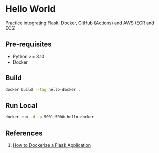 # Hello World

Practice integrating Flask, Docker, GitHub (Actions) and AWS (ECR and ECS)

## Pre-requisites

- Python >= 3.10
- Docker

## Build

```bash
docker build --tag hello-docker .
```

## Run Local

```bash
docker run -d -p 5001:5000 hello-docker
```

## References

1. [How to Dockerize a Flask Application](https://www.freecodecamp.org/news/how-to-dockerize-a-flask-app/)

